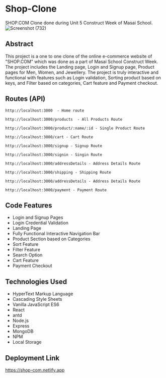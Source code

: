 # Shop-Clone

SHOP.COM Clone done during Unit 5 Construct Week of Masai School.
![Screenshot (732)](https://user-images.githubusercontent.com/69896733/167409415-735d6327-7448-443d-a45b-e29d46e45788.png)


## Abstract

This project is a one to one clone of the online e-commerce website of "SHOP.COM" which was done as a part of Masai School Construct Week. The project includes the Landing page, Login and Signup page, Product pages for Men, Women, and Jewellery. The project is truly interactive and functional with features such as Login validation, Sorting product based on keys, and Filter based on categories, Cart feature and Payment checkout.

## Routes (API)
```
http://localhost:3000  - Home route

http://localhost:3000/products  - All Products Route

http://localhost:3000/product/:name/:id - Single Product Route

http://localhost:3000/cart - Cart Route

http://localhost:3000/signup - Signup Route

http://localhost:3000/signin - Singin Route 

http://localhost:3000/addressDetails - Address Details Route

http://localhost:3000/shipping - Shipping Route 

http://localhost:3000/addressDetails - Address Details Route 

http://localhost:3000/payment - Payment Route 
```

## Code Features

* Login and Signup Pages <br/>
* Login Credential Validation <br/>
* Landing Page <br /> 
* Fully Functional Interactive Navigation Bar <br />
* Product Section based on Categories <br/>
* Sort Feature <br/>
* Filter Feature <br/>
* Search Option <br/>
* Cart Feature <br/>
* Payment Checkout <br/>

## Technologies Used

* HyperText Markup Language <br/>
* Cascading Style Sheets <br/>
* Vanilla JavaScript ES6 <br/>
* React <br/>
* antd
* Node.js <br/>
* Express <br/>
* MongoDB <br/>
* NPM <br/>
* Local Storage <br/>

## Deployment Link
https://shop-com.netlify.app






